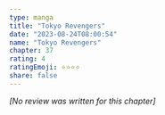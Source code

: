 ```yaml
---
type: manga
title: "Tokyo Revengers"
date: "2023-08-24T08:00:54"
name: "Tokyo Revengers"
chapter: 37
rating: 4
ratingEmoji: ⭐️⭐️⭐️⭐️
share: false
---
```


_[No review was written for this chapter]_
